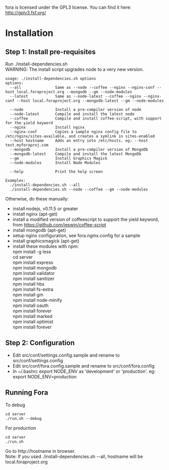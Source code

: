 fora is licensed under the GPL3 license.
You can find it here: http://gplv3.fsf.org/


Installation
============

Step 1: Install pre-requisites
------------------------------
Run ./install-dependencies.sh  
WARNING: The install script upgrades node to a very new version.

```
usage: ./install-dependencies.sh options
options:
  --all               Same as --node --coffee --nginx --nginx-conf --host local.foraproject.org --mongodb --gm --node-modules
  --latest            Same as --node-latest --coffee --nginx --nginx-conf --host local.foraproject.org --mongodb-latest --gm --node-modules

  --node              Install a pre-compiler version of node
  --node-latest       Compile and install the latest node
  --coffee            Compile and install coffee-script, with support for the yield keyword
  --nginx             Install nginx
  --nginx-conf        Copies a sample nginx config file to /etc/nginx/sites-available, and creates a symlink in sites-enabled
  --host hostname     Adds an entry into /etc/hosts. eg: --host test.myforaproj.com
  --mongodb           Install a pre-compiler version of MongoDb
  --mongodb-latest    Compile and install the latest MongoDb  
  --gm                Install Graphics Magick
  --node-modules      Install Node Modules

  --help              Print the help screen

Examples:
  ./install-dependencies.sh --all
  ./install-dependencies.sh --node --coffee --gm --node-modules
```

Otherwise, do these manually:
- install nodejs, v0.11.5 or greater
- install nginx (apt-get)
- install a modified version of coffeescript to support the yield keyword, from https://github.com/jeswin/coffee-script
- install mongodb (apt-get)
- setup nginx configuration, see fora.nginx.config for a sample
- install graphicsmagick (apt-get)
- install these modules with npm:  
    npm install -g less     
    cd server  
    npm install express  
    npm install mongodb  
    npm install validator  
    npm install sanitizer  
    npm install hbs  
    npm install fs-extra  
    npm install gm  
    npm install node-minify  
    npm install oauth  
    npm install forever  
    npm install marked  
    npm install optimist  
    npm install forever  


Step 2: Configuration
---------------------
- Edit src/conf/settings.config.sample and rename to src/conf/settings.config
- Edit src/conf/fora.config.sample and rename to src/conf/fora.config
- In ~/.bashrc export NODE_ENV as 'development' or 'production'. eg: export NODE_ENV=production


Running Fora
------------
To debug
```
cd server
./run.sh --debug
```

For production
```
cd server
./run.sh
```

Go to http://hostname in browser.  
Note: If you used ./install-dependencies.sh --all, hostname will be local.foraproject.org

